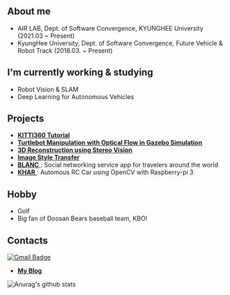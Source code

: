 ## About me
- AIR LAB, Dept. of Software Convergence, KYUNGHEE University (2021.03 ~ Present)
- KyungHee University, Dept. of Software Convergence, Future Vehicle & Robot Track (2018.03. ~ Present)

## I'm currently working & studying 
- Robot Vision & SLAM
- Deep Learning for Autonomous Vehicles 

## Projects
- [ **KITTI360 Tutorial** ](https://github.com/PHANTOM0122/KITTI360_Tutorial)
- [ **Turtlebot Manipulation with Optical Flow in Gazebo Simulation** ](https://github.com/PHANTOM0122/ROS_Gazebo_Simulator_with_Opticalflow)
- [ **3D Reconstruction using Stereo Vision** ](https://github.com/PHANTOM0122/3D_Reconstruction)
- [ **Image Style Transfer** ](https://github.com/Hyper-Vision-DeepLearning/Style-Transfer)
- [ **BLANC** ](https://github.com/PHANTOM0122/BLANC) : Social networking service app for travelers around the world
- [ **KHAR** ](https://github.com/PHANTOM0122/KHar) : Automous RC Car using OpenCV with Raspberry-pi 3

## Hobby
- Golf
- Big fan of Doosan Bears baseball team, KBO!


## Contacts
[![Gmail Badge](https://img.shields.io/badge/-Gmail-d14836?style=flat-square&logo=Gmail&logoColor=white&link=mailto:wilko97@khu.ac.kr)](mailto:wilko97@khu.ac.kr)
- [ **My Blog** ](https://velog.io/@wilko97) 

![Anurag's github stats](https://github-readme-stats.vercel.app/api?username=PHANTOM0122&show_icons=true&theme=radical)


